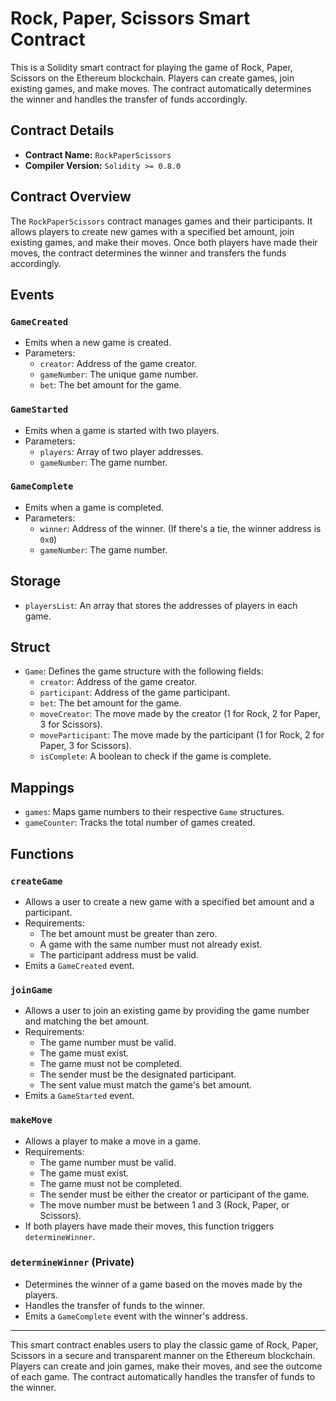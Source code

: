 # Rock, Paper, Scissors Smart Contract

This is a Solidity smart contract for playing the game of Rock, Paper, Scissors on the Ethereum blockchain. Players can create games, join existing games, and make moves. The contract automatically determines the winner and handles the transfer of funds accordingly.

## Contract Details

- **Contract Name:** `RockPaperScissors`
- **Compiler Version:** `Solidity >= 0.8.0`

## Contract Overview

The `RockPaperScissors` contract manages games and their participants. It allows players to create new games with a specified bet amount, join existing games, and make their moves. Once both players have made their moves, the contract determines the winner and transfers the funds accordingly.

## Events

### `GameCreated`

- Emits when a new game is created.
- Parameters:
  - `creator`: Address of the game creator.
  - `gameNumber`: The unique game number.
  - `bet`: The bet amount for the game.

### `GameStarted`

- Emits when a game is started with two players.
- Parameters:
  - `players`: Array of two player addresses.
  - `gameNumber`: The game number.

### `GameComplete`

- Emits when a game is completed.
- Parameters:
  - `winner`: Address of the winner. (If there's a tie, the winner address is `0x0`)
  - `gameNumber`: The game number.

## Storage

- `playersList`: An array that stores the addresses of players in each game.

## Struct

- `Game`: Defines the game structure with the following fields:
  - `creator`: Address of the game creator.
  - `participant`: Address of the game participant.
  - `bet`: The bet amount for the game.
  - `moveCreator`: The move made by the creator (1 for Rock, 2 for Paper, 3 for Scissors).
  - `moveParticipant`: The move made by the participant (1 for Rock, 2 for Paper, 3 for Scissors).
  - `isComplete`: A boolean to check if the game is complete.

## Mappings

- `games`: Maps game numbers to their respective `Game` structures.
- `gameCounter`: Tracks the total number of games created.

## Functions

### `createGame`

- Allows a user to create a new game with a specified bet amount and a participant.
- Requirements:
  - The bet amount must be greater than zero.
  - A game with the same number must not already exist.
  - The participant address must be valid.
- Emits a `GameCreated` event.

### `joinGame`

- Allows a user to join an existing game by providing the game number and matching the bet amount.
- Requirements:
  - The game number must be valid.
  - The game must exist.
  - The game must not be completed.
  - The sender must be the designated participant.
  - The sent value must match the game's bet amount.
- Emits a `GameStarted` event.

### `makeMove`

- Allows a player to make a move in a game.
- Requirements:
  - The game number must be valid.
  - The game must exist.
  - The game must not be completed.
  - The sender must be either the creator or participant of the game.
  - The move number must be between 1 and 3 (Rock, Paper, or Scissors).
- If both players have made their moves, this function triggers `determineWinner`.

### `determineWinner` (Private)

- Determines the winner of a game based on the moves made by the players.
- Handles the transfer of funds to the winner.
- Emits a `GameComplete` event with the winner's address.

---

This smart contract enables users to play the classic game of Rock, Paper, Scissors in a secure and transparent manner on the Ethereum blockchain. Players can create and join games, make their moves, and see the outcome of each game. The contract automatically handles the transfer of funds to the winner.